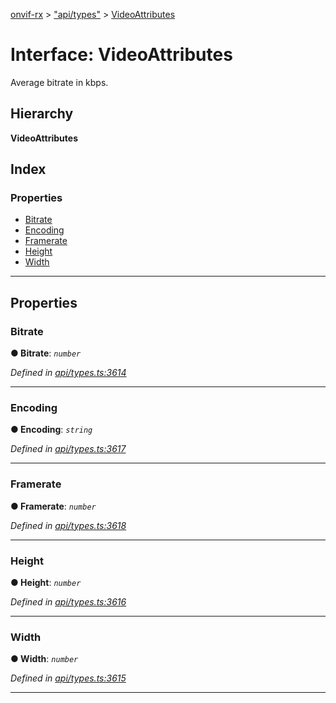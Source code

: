 [onvif-rx](../README.md) > ["api/types"](../modules/_api_types_.md) > [VideoAttributes](../interfaces/_api_types_.videoattributes.md)

# Interface: VideoAttributes

Average bitrate in kbps.

## Hierarchy

**VideoAttributes**

## Index

### Properties

* [Bitrate](_api_types_.videoattributes.md#bitrate)
* [Encoding](_api_types_.videoattributes.md#encoding)
* [Framerate](_api_types_.videoattributes.md#framerate)
* [Height](_api_types_.videoattributes.md#height)
* [Width](_api_types_.videoattributes.md#width)

---

## Properties

<a id="bitrate"></a>

###  Bitrate

**● Bitrate**: *`number`*

*Defined in [api/types.ts:3614](https://github.com/patrickmichalina/onvif-rx/blob/1596479/src/api/types.ts#L3614)*

___
<a id="encoding"></a>

###  Encoding

**● Encoding**: *`string`*

*Defined in [api/types.ts:3617](https://github.com/patrickmichalina/onvif-rx/blob/1596479/src/api/types.ts#L3617)*

___
<a id="framerate"></a>

###  Framerate

**● Framerate**: *`number`*

*Defined in [api/types.ts:3618](https://github.com/patrickmichalina/onvif-rx/blob/1596479/src/api/types.ts#L3618)*

___
<a id="height"></a>

###  Height

**● Height**: *`number`*

*Defined in [api/types.ts:3616](https://github.com/patrickmichalina/onvif-rx/blob/1596479/src/api/types.ts#L3616)*

___
<a id="width"></a>

###  Width

**● Width**: *`number`*

*Defined in [api/types.ts:3615](https://github.com/patrickmichalina/onvif-rx/blob/1596479/src/api/types.ts#L3615)*

___

